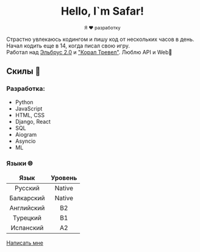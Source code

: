 <h1 align="center">Hello, I`m Safar!</h1>
<p style="font-size: 12px" align='center'>
    Я ❤️ разработку
</p>
<p>
    Страстно увлекаюсь кодингом и пишу код от нескольких часов в день. Начал кодить еще в 14, когда писал свою игру.
    <br>Работал над <a href="https://resort-elbrus.ru/">Эльбрус 2.0</a> 
    и <a href="https://ctravl.com/">"Корал Тревел"</a>. 
    Люблю API и Web📕
    </p>
<h2>
    Скилы 📜
</h2>
<h3>
    Разработка:
</h3>
<ul>
    <li>Python</li>
    <li>JavaScript</li>
    <li>HTML, CSS</li>
    <li>Django, React</li>
    <li>SQL</li>
    <li>Aiogram</li>
    <li>Asyncio</li>
    <li>ML</li>
</ul>
<h3>
    Языки 🌐
</h3>

<table width="300px" class="iksweb">
    <thead>
        <tr align="center">
            <td><strong>Язык</strong></td>
            <td><strong>Уровень</strong></td>
        </tr>
    </thead>

  <tbody>
      <tr align="center">
          <td>Русский</td>
          <td>Native</td>
      </tr>
      <tr align="center">
          <td>Балкарский</td>
          <td>Native</td>
      </tr>
      <tr align="center">
          <td>Английский</td>
          <td>B2</td>
      </tr>
      <tr align="center">
          <td>Турецкий</td>
          <td>B1</td>
      </tr>
      <tr align="center">
          <td>Испанский</td>
          <td>A2</td>
      </tr>
  </tbody>
</table>
<a href='https://t.me/kotsaff'>Написать мне</a>
